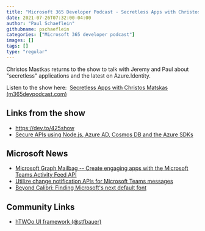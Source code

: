 ```yaml
---
title: "Microsoft 365 Developer Podcast - Secretless Apps with Christos Matskas"
date: 2021-07-26T07:32:00-04:00
author: "Paul Schaeflein"
githubname: pschaeflein
categories: ["Microsoft 365 developer podcast"]
images: []
tags: []
type: "regular"
---
```



Christos Mastkas returns to the show to talk with Jeremy and Paul about
"secretless" applications and the latest on Azure.Identity.

Listen to the show here:  [Secretless Apps with Christos Matskas
(m365devpodcast.com)](https://www.m365devpodcast.com/e/secretless-apps-with-christos-mastkas/)


## Links from the show

-   <https://dev.to/425show>
-   [Secure APIs using Node.js, Azure AD, Cosmos DB and the Azure
    SDKs](https://dev.to/425show/secure-apis-using-node-js-azure-ad-cosmos-db-and-the-azure-sdks-4e4i)

## Microsoft News 

-   [Microsoft Graph Mailbag -- Create engaging apps with the Microsoft
    Teams Activity Feed
    API](https://developer.microsoft.com/graph/blogs/microsoft-graph-mailbag-create-engaging-apps-with-the-microsoft-teams-activity-feed-api/)
-   [Utilize change notification APIs for Microsoft Teams
    messages](https://developer.microsoft.com/graph/blogs/utilize-change-notification-apis-for-microsoft-teams-messages/)
-   [Beyond Calibri: Finding Microsoft's next default
    font](https://www.microsoft.com/microsoft-365/blog/2021/04/28/beyond-calibri-finding-microsofts-next-default-font/)

## Community Links 

-   [hTWOo UI framework (\@stfbauer)](https://lab.n8d.studio/htwoo/)
